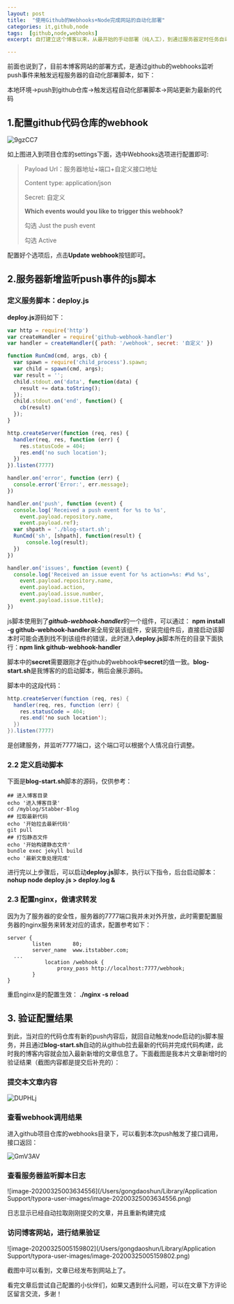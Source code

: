 ```yaml
---
layout: post
title:  "使用Github的Webhooks+Node完成网站的自动化部署"
categories: it,github,node
tags:  [github,node,webhooks]
excerpt: 自打建立这个博客以来，从最开始的手动部署（纯人工），到通过服务器定时任务自动拉去最新代码部署（不及时），通过jenkins构建，到现在的通过github的webhooks自动化部署，并做此文章以记录...

---
```


前面也说到了，目前本博客网站的部署方式，是通过github的webhooks监听push事件来触发远程服务器的自动化部署脚本，如下：

本地环境->push到github仓库->触发远程自动化部署脚本->网站更新为最新的代码

## 1.配置github代码仓库的webhook

![9gzCC7](http://image.itstabber.com/uPic/9gzCC7.png)

如上图进入到项目仓库的settings下面，选中Webhooks选项进行配置即可:

>Payload Url：服务器地址+端口+自定义接口地址
>
>Content type: application/json
>
>Secret: 自定义
>
>**Which events would you like to trigger this webhook?** 
>
>勾选 Just the push event
>
>勾选 Active

配置好个选项后，点击**Update webhook**按钮即可。

## 2.服务器新增监听push事件的js脚本

### 定义服务脚本：deploy.js

**deploy.js**源码如下：

```javascript
var http = require('http')
var createHandler = require('github-webhook-handler')
var handler = createHandler({ path: '/webhook', secret: '自定义' })

function RunCmd(cmd, args, cb) {
  var spawn = require('child_process').spawn;
  var child = spawn(cmd, args);
  var result = '';
  child.stdout.on('data', function(data) {
    result += data.toString();
  });
  child.stdout.on('end', function() {
    cb(result)
  });
}

http.createServer(function (req, res) {
  handler(req, res, function (err) {
    res.statusCode = 404;
    res.end('no such location');
  })
}).listen(7777)

handler.on('error', function (err) {
  console.error('Error:', err.message);
})

handler.on('push', function (event) {
  console.log('Received a push event for %s to %s',
    event.payload.repository.name,
    event.payload.ref);
  var shpath = './blog-start.sh';
  RunCmd('sh', [shpath], function(result) {
      console.log(result);
  })
})

handler.on('issues', function (event) {
  console.log('Received an issue event for %s action=%s: #%d %s',
    event.payload.repository.name,
    event.payload.action,
    event.payload.issue.number,
    event.payload.issue.title);
})
```

js脚本使用到了***github-webhook-handler***的一个组件，可以通过：  **npm install -g github-webhook-handler**来全局安装该组件，安装完组件后，直接启动该脚本时可能会遇到找不到该组件的错误，此时进入**deploy.js**脚本所在的目录下面执行：**npm link github-webhook-handler**

脚本中的**secret**需要跟刚才在github的webhook中**secret**的值一致。**blog-start.sh**是我博客的的启动脚本，稍后会展示源码。

脚本中的这段代码：

```java
http.createServer(function (req, res) {
  handler(req, res, function (err) {
    res.statusCode = 404;
    res.end('no such location');
  })
}).listen(7777)
```

是创建服务，并监听7777端口，这个端口可以根据个人情况自行调整。

### 2.2 定义启动脚本

下面是**blog-start.sh**脚本的源码，仅供参考：

```shell
## 进入博客目录
echo '进入博客目录'
cd /myblog/Stabber-Blog
## 拉取最新代码
echo '开始拉去最新代码'
git pull
## 打包静态文件
echo '开始构建静态文件'
bundle exec jekyll build
echo '最新文章处理完成'
```

进行完以上步骤后，可以启动**deploy.js**脚本，执行以下指令，后台启动脚本：**nohup node deploy.js > deploy.log &**

### 2.3 配置nginx，做请求转发

因为为了服务器的安全性，服务器的7777端口我并未对外开放，此时需要配置服务器的nginx服务来转发对应的请求，配置参考如下：

```nginx
server {
        listen       80;
        server_name  www.itstabber.com;
  ...
  			location /webhook {
                proxy_pass http://localhost:7777/webhook;
        }
}
```

重启nginx是的配置生效： **./nginx -s reload**

## 3. 验证配置结果

到此，当对应的代码仓库有新的push内容后，就回自动触发node启动的js脚本服务，并且通过**blog-start.sh**自动的从github拉去最新的代码并完成代码构建，此时我的博客内容就会加入最新新增的文章信息了。下面截图是我本片文章新增时的验证结果（截图内容都是提交后补充的）：

### 提交本文章内容

![DUPHLj](http://image.itstabber.com/uPic/DUPHLj.png)

### 查看webhook调用结果

进入github项目仓库的webhooks目录下，可以看到本次push触发了接口调用，接口返回：

![GmV3AV](http://image.itstabber.com/uPic/GmV3AV.png)

### 查看服务器监听脚本日志

![image-20200325003634556](/Users/gongdaoshun/Library/Application Support/typora-user-images/image-20200325003634556.png)

日志显示已经自动拉取刚刚提交的文章，并且重新构建完成

### 访问博客网站，进行结果验证

![image-20200325005159802](/Users/gongdaoshun/Library/Application Support/typora-user-images/image-20200325005159802.png)

截图中可以看到，文章已经发布到网站上了。

看完文章后尝试自己配置的小伙伴们，如果又遇到什么问题，可以在文章下方评论区留言交流，多谢！